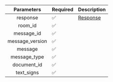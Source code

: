 |   Parameters    | Required           | Description             |
|:---------------:|--------------------|-------------------------|
|    response     | :white_check_mark: | [Response](Response.md) |
|     room_id     | :white_check_mark: |                         |
|   message_id    | :white_check_mark: |                         |
| message_version | :white_check_mark: |                         |
|     message     | :white_check_mark: |                         |
|  message_type   | :white_check_mark: |                         |
|   document_id   | :white_check_mark: |                         |
|   text_signs    | :white_check_mark: |                         |